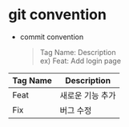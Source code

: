 # git convention

- commit convention
  > Tag Name: Description<br>
  > ex) Feat: Add login page

| Tag Name | Description      |
| -------- | ---------------- |
| Feat     | 새로운 기능 추가 |
| Fix      | 버그 수정        |

